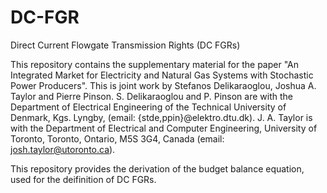 # DC-FGR
Direct Current Flowgate Transmission Rights (DC FGRs)

This repository contains the supplementary material for the paper "An Integrated Market for Electricity and Natural Gas Systems with Stochastic Power Producers". This is joint work by Stefanos Delikaraoglou, Joshua A. Taylor and Pierre Pinson.
S. Delikaraoglou and P. Pinson are with the Department of Electrical Engineering of the Technical University of Denmark, Kgs. Lyngby, (email: \{stde,ppin\}@elektro.dtu.dk). J. A. Taylor is with the Department of Electrical and Computer Engineering, University of Toronto, Toronto, Ontario, M5S 3G4, Canada (email: josh.taylor@utoronto.ca).

This repository provides the derivation of the budget balance equation, used for the deifinition of DC FGRs.
